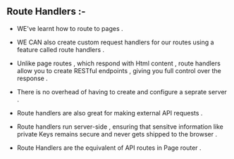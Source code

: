 ## Route Handlers :-

* WE've learnt how to route to pages .

* WE CAN also create custom request handlers for our routes using a feature called route handlers .


* Unlike page routes , which respond with Html content , route handlers allow you to create RESTful endpoints , giving you full control over the response .

* There is no overhead of having to create and configure a seprate server .

* Route handlers are also great for making external API requests .

* Route handlers run server-side , ensuring that sensitve information like private Keys remains secure and never gets shipped to the browser .

* Route Handlers are the equivalent of API routes in Page router .

### 